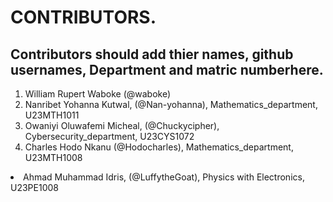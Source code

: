 # CONTRIBUTORS.
## Contributors should add thier names, github usernames, Department and matric numberhere.
<ol>
<li>William Rupert Waboke (@waboke)
<li>Nanribet Yohanna Kutwal, (@Nan-yohanna), Mathematics_department, U23MTH1011</li>
<li>Owaniyi Oluwafemi Micheal, (@Chuckycipher), Cybersecurity_department, U23CYS1072</li>
  <li>Charles Hodo Nkanu (@Hodocharles), Mathematics_department, U23MTH1008 </li>
</ol>
<li>Ahmad Muhammad Idris, (@LuffytheGoat), Physics with Electronics, U23PE1008</li>

